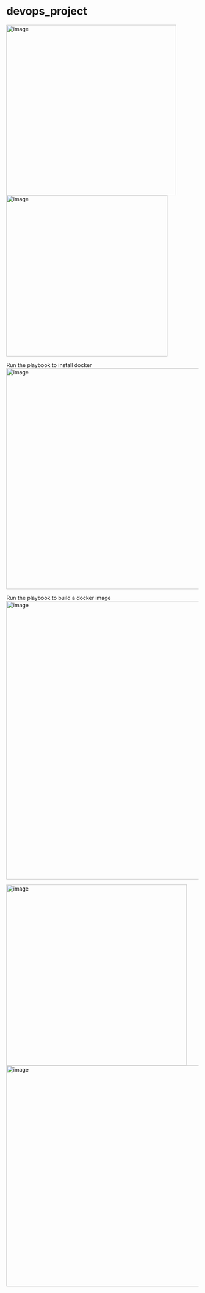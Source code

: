 # devops_project

<img width="445" alt="image" src="https://github.com/ibtissame-oumahrir/devops_project/assets/85846353/d79059ef-9a6e-43ed-a0cc-362ff7b5a363">



<img width="422" alt="image" src="https://github.com/ibtissame-oumahrir/devops_project/assets/85846353/d195d852-881c-428a-9829-5df27061c7f0">

Run the playbook to install docker
<img width="578" alt="image" src="https://github.com/ibtissame-oumahrir/devops_project/assets/85846353/23dff054-52ec-4d65-9982-e7b305c3de3a">

Run the playbook to build a docker image
<img width="728" alt="image" src="https://github.com/ibtissame-oumahrir/devops_project/assets/85846353/018aaac7-e472-4d61-a3cb-91f17df28efd">

<img width="473" alt="image" src="https://github.com/ibtissame-oumahrir/devops_project/assets/85846353/1192e9bc-96b2-4bc7-b2b4-0175c3414eea">



<img width="578" alt="image" src="https://github.com/ibtissame-oumahrir/devops_project/assets/85846353/562477a8-dadf-4c5f-a4f9-79321b561417">

